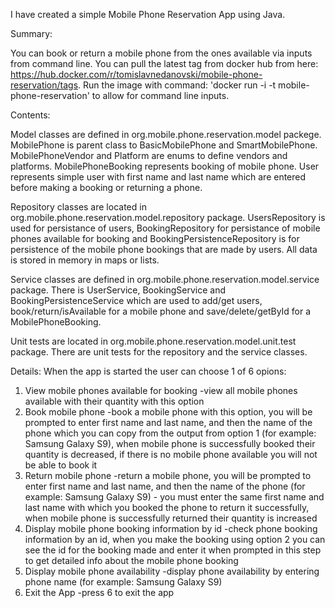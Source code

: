 I have created a simple Mobile Phone Reservation App using Java.

Summary:

You can book or return a mobile phone from the ones available via inputs from command line. You can pull the latest tag from docker hub from here: https://hub.docker.com/r/tomislavnedanovski/mobile-phone-reservation/tags. Run the image with command:  'docker run -i -t mobile-phone-reservation' to allow for command line inputs.

Contents:

Model classes are defined in org.mobile.phone.reservation.model packege. MobilePhone is parent class to BasicMobilePhone and SmartMobilePhone. MobilePhoneVendor and Platform are enums to define vendors and platforms. MobilePhoneBooking represents booking of mobile phone. User represents simple user with first name and last name which are entered before making a booking or returning a phone.

Repository classes are located in org.mobile.phone.reservation.model.repository package. UsersRepository is used for persistance of users, BookingRepository for persistance of mobile phones available for booking and BookingPersistenceRepository is for persistence of the mobile phone bookings that are made by users. All data is stored in memory in maps or lists. 

Service classes are defined in org.mobile.phone.reservation.model.service package. There is UserService, BookingService and BookingPersistenceService which are used to add/get users, book/return/isAvailable for a mobile phone and save/delete/getById for a MobilePhoneBooking.

Unit tests are located in org.mobile.phone.reservation.model.unit.test package. There are unit tests for the repository and the service classes.

Details:
When the app is started the user can choose 1 of 6 opions:
1. View mobile phones available for booking
-view all mobile phones available with their quantity with this option
2. Book mobile phone
-book a mobile phone with this option, you will be prompted to enter first name and last name, and then the name of the phone which you can copy from the output from option 1 (for example: Samsung Galaxy S9), when mobile phone is successfully booked their quantity is decreased, if there is no mobile phone available you will not be able to book it
3. Return mobile phone
-return a mobile phone, you will be prompted to enter first name and last name, and then the name of the phone (for example: Samsung Galaxy S9) - you must enter the same first name and last name with which you booked the phone to return it successfully, when mobile phone is successfully returned their quantity is increased 
4. Display mobile phone booking information by id
-check phone booking information by an id, when you make the booking using option 2 you can see the id for the booking made and enter it when prompted in this step to get detailed info about the mobile phone booking
5. Display mobile phone availability
-display phone availability by entering phone name (for example: Samsung Galaxy S9)
6. Exit the App
-press 6 to exit the app